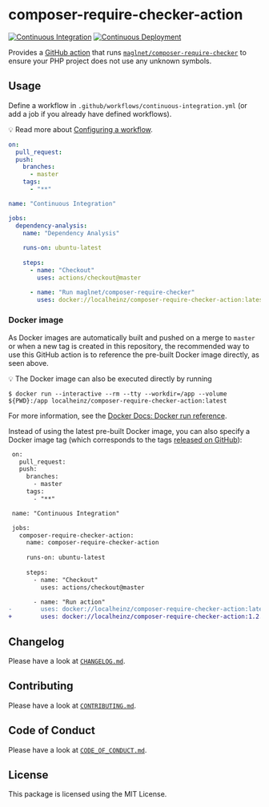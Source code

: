 # composer-require-checker-action

[![Continuous Integration](https://github.com/localheinz/composer-require-checker-action/workflows/Continuous%20Integration/badge.svg)](https://github.com/localheinz/composer-require-checker-action/actions)
[![Continuous Deployment](https://github.com/localheinz/composer-require-checker-action/workflows/Continuous%20Deployment/badge.svg)](https://github.com/localheinz/composer-require-checker-action/actions)

Provides a [GitHub action](https://github.com/features/actions) that runs [`maglnet/composer-require-checker`](https://github.com/maglnet/ComposerRequireChecker) to ensure your PHP project does not use any unknown symbols.

## Usage

Define a workflow in `.github/workflows/continuous-integration.yml` (or add a job if you already have defined workflows).

:bulb: Read more about [Configuring a workflow](https://help.github.com/en/articles/configuring-a-workflow).

```yaml
on:
  pull_request:
  push:
    branches:
      - master
    tags:
      - "**"

name: "Continuous Integration"

jobs:
  dependency-analysis:
    name: "Dependency Analysis"
    
    runs-on: ubuntu-latest
    
    steps:
      - name: "Checkout"
        uses: actions/checkout@master

      - name: "Run maglnet/composer-require-checker"
        uses: docker://localheinz/composer-require-checker-action:latest
```

### Docker image

As Docker images are automatically built and pushed on a merge to `master` or when a new tag is created in this repository, the recommended way to use this GitHub action is to reference the pre-built Docker image directly, as seen above.

:bulb: The Docker image can also be executed directly by running

```
$ docker run --interactive --rm --tty --workdir=/app --volume ${PWD}:/app localheinz/composer-require-checker-action:latest
```

For more information, see the [Docker Docs: Docker run reference](https://docs.docker.com/engine/reference/run/).

Instead of using the latest pre-built Docker image, you can also specify a Docker image tag (which corresponds to the tags [released on GitHub](https://github.com/localheinz/composer-require-checker-action/releases)):

```diff
 on:
   pull_request:
   push:
     branches:
       - master
     tags:
       - "**"

 name: "Continuous Integration"

 jobs:
   composer-require-checker-action:
     name: composer-require-checker-action
    
     runs-on: ubuntu-latest
    
     steps:
       - name: "Checkout"
         uses: actions/checkout@master

       - name: "Run action"
-        uses: docker://localheinz/composer-require-checker-action:latest
+        uses: docker://localheinz/composer-require-checker-action:1.2.3
```

## Changelog

Please have a look at [`CHANGELOG.md`](CHANGELOG.md).

## Contributing

Please have a look at [`CONTRIBUTING.md`](.github/CONTRIBUTING.md).

## Code of Conduct

Please have a look at [`CODE_OF_CONDUCT.md`](.github/CODE_OF_CONDUCT.md).

## License

This package is licensed using the MIT License.
